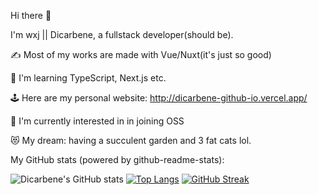 Hi there 👋 

I'm wxj || Dicarbene, a fullstack developer(should be).

✍ Most of my works are made with Vue/Nuxt(it's just so good)

🚀 I'm learning TypeScript, Next.js etc.

🕹️ Here are my personal website: http://dicarbene-github-io.vercel.app/

👾 I'm currently interested in in joining OSS

😻 My dream: having a succulent garden and 3 fat cats lol.

My GitHub stats (powered by github-readme-stats):

![Dicarbene's GitHub stats](https://github-readme-stats.vercel.app/api?username=Dicarbene&show_icons=true&theme=dracula)
[![Top Langs](https://github-readme-stats.vercel.app/api/top-langs/?username=Dicarbene&theme=dracula&layout=compact&hide=html)](https://github.com/anuraghazra/github-readme-stats)
[![GitHub Streak](http://github-readme-streak-stats.herokuapp.com?user=Dicarbene&theme=dracula&mode=weekly)](https://git.io/streak-stats)
